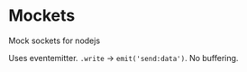Mockets
=======

Mock sockets for nodejs

Uses eventemitter. `.write` -> `emit('send:data')`. No buffering.